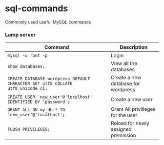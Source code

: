 # sql-commands
Commonly used useful MySQL commands

### Lamp server

| Command | Description |
| ------- | ----------- |
| `mysql -u root -p` | Login |
| `show databases;` | View all the databases |
| `CREATE DATABASE wordpress DEFAULT CHARACTER SET utf8 COLLATE utf8_unicode_ci;` | Create a new database for wordpress |
| `CREATE USER 'new_user'@'localhost' IDENTIFIED BY 'password';` | Create a new user |
| `GRANT ALL ON my_db.* TO 'new_user'@'localhost';` | Grant All privilleges for the user |
| `FLUSH PRIVILEGES;` | Reload for newly assigned premission |

